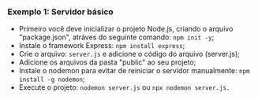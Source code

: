 ### Exemplo 1: Servidor básico

- Primeiro você deve inicializar o projeto Node.js, criando o arquivo "package.json", atráves do seguinte comando: ```npm init -y```;
- Instale o framework Express: ```npm install express```;
- Crie o arquivo: ```server.js``` e adicione o código do arquivo (server.js);
- Adicione os arquivos da pasta "public" ao seu projeto;
- Instale o nodemon para evitar de reiniciar o servidor manualmente: ```npm install -g nodemon```;
- Execute o projeto: ```nodemon server.js``` ou ```npx nodemon server.js.```
